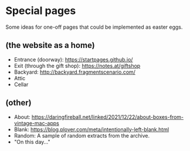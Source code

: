 # Special pages

Some ideas for one-off pages that could be implemented as easter eggs.

## (the website as a home)

-   Entrance (doorway): https://startpages.github.io/
-   Exit (through the gift shop): https://notes.at/giftshop
-   Backyard: http://backyard.fragmentscenario.com/
-   Attic
-   Cellar

## (other)

-   About: https://daringfireball.net/linked/2021/12/22/about-boxes-from-vintage-mac-apps
-   Blank: https://blog.plover.com/meta/intentionally-left-blank.html
-   Random: A sample of random extracts from the archive.
-   "On this day..."
